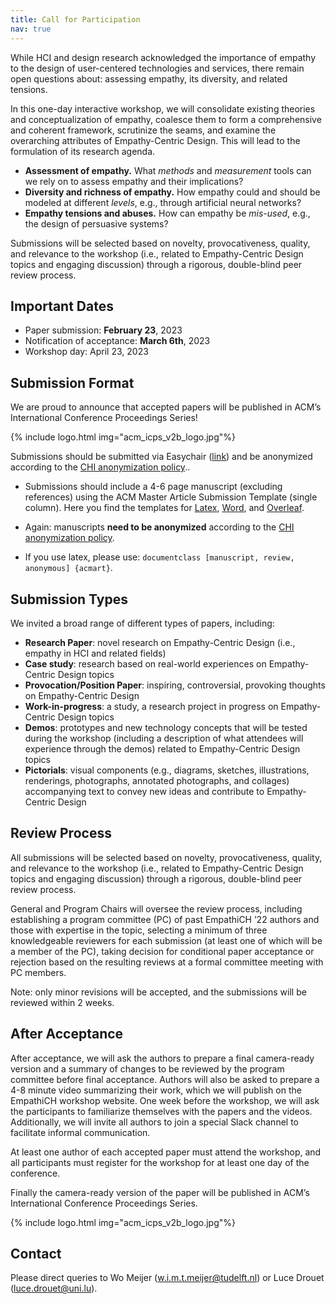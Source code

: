 ```yaml
---
title: Call for Participation
nav: true
---
```

<!-- TODO: update this to the copy that Luce wrote -->
While HCI and design research acknowledged the importance of empathy to the design of user-centered technologies and services, there remain open questions about: assessing empathy, its diversity, and related tensions.

In this one-day interactive workshop, we will consolidate existing theories and conceptualization of empathy, coalesce them to form a comprehensive and coherent framework, scrutinize the seams, and examine the overarching attributes of Empathy-Centric Design. This will lead to the formulation of its research agenda.

- **Assessment of empathy.** What *methods* and *measurement* tools can we rely on to assess empathy and their implications?
- **Diversity and richness of empathy.** How empathy could and should be modeled at different *levels*, e.g., through artificial neural networks?
- **Empathy tensions and abuses.** How can empathy be *mis-used*, e.g., the design of persuasive systems?

Submissions will be selected based on novelty, provocativeness, quality, and relevance to the workshop (i.e., related to Empathy-Centric Design topics and engaging discussion) through a rigorous, double-blind peer review process.

## Important Dates

- Paper submission: **February 23**, 2023
- Notification of acceptance: **March 6th**, 2023
- Workshop day: April 23, 2023


## Submission Format

We are proud to announce that accepted papers will be published in ACM’s International Conference Proceedings Series!
<div class="logos">
{% include logo.html img="acm_icps_v2b_logo.jpg"%}
</div>

Submissions should be submitted via Easychair ([link](https://easychair.org/conferences/?conf=empathich2023)) and be anonymized according to the [CHI anonymization policy](https://chi2023.acm.org/submission-guides/chi-anonymization-policy/)..

- Submissions should include a 4-6 page manuscript (excluding references) using the ACM Master Article Submission Template (single column). Here you find the templates for [Latex](https://www.acm.org/binaries/content/assets/publications/consolidated-tex-template/acmart-primary.zip), [Word](https://www.acm.org/binaries/content/assets/publications/taps/acm_submission_template.docx), and [Overleaf](https://www.overleaf.com/latex/templates/acm-conference-proceedings-master-template/pnrfvrrdbfwt).

- Again: manuscripts **need to be anonymized** according to the [CHI anonymization policy](https://chi2023.acm.org/submission-guides/chi-anonymization-policy/).
- If you use latex, please use: ``documentclass [manuscript, review, anonymous] {acmart}``.

## Submission Types

We invited a broad range of different types of papers, including:

- **Research Paper**: novel research on Empathy-Centric Design (i.e., empathy in HCI and related fields)
- **Case study**: research based on real-world experiences on Empathy-Centric Design topics
- **Provocation/Position Paper**: inspiring, controversial, provoking thoughts on Empathy-Centric Design
- **Work-in-progress**: a study, a research project in progress on Empathy-Centric Design topics
- **Demos**: prototypes and new technology concepts that will be tested during the workshop (including a description of what attendees will experience through the demos) related to Empathy-Centric Design topics
- **Pictorials**: visual components (e.g., diagrams, sketches, illustrations, renderings, photographs, annotated photographs, and collages) accompanying text to convey new ideas and contribute to Empathy-Centric Design

## Review Process

All submissions will be selected based on novelty, provocativeness, quality, and relevance to the workshop (i.e., related to Empathy-Centric Design topics and engaging discussion) through a rigorous, double-blind peer review process.

General and Program Chairs will oversee the review process, including establishing a program committee (PC) of past EmpathiCH ’22 authors and those with expertise in the topic, selecting a minimum of three knowledgeable reviewers for each submission (at least one of which will be a member of the PC), taking decision for conditional paper acceptance or rejection based on the resulting reviews at a formal committee meeting with PC members.

Note: only minor revisions will be accepted, and the submissions will be reviewed within 2 weeks.

## After Acceptance

After acceptance, we will ask the authors to prepare a final camera-ready version and a summary of changes to be reviewed by the program committee before final acceptance. Authors will also be asked to prepare a 4-8 minute video summarizing their work, which we will publish on the EmpathiCH workshop website. One week before the workshop, we will ask the participants to familiarize themselves with the papers and the videos. Additionally, we will invite all authors to join a special Slack channel to facilitate informal communication.

At least one author of each accepted paper must attend the workshop, and all participants must register for the workshop for at least one day of the conference.

Finally the camera-ready version of the paper will be published in ACM’s International Conference Proceedings Series.
<div class="logos">
{% include logo.html img="acm_icps_v2b_logo.jpg"%}
</div>

## Contact

Please direct queries to Wo Meijer (w.i.m.t.meijer@tudelft.nl) or Luce Drouet (luce.drouet@uni.lu).
